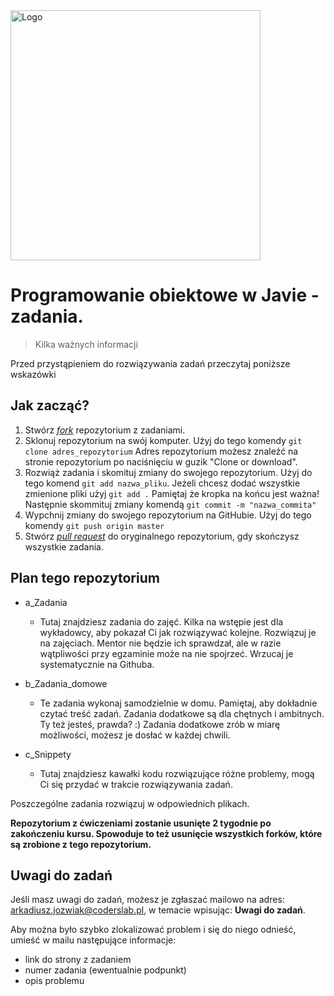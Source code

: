 <img alt="Logo" src="http://coderslab.pl/svg/logo-coderslab.svg" width="400">


# Programowanie obiektowe w Javie - zadania.
> Kilka ważnych informacji

Przed przystąpieniem do rozwiązywania zadań przeczytaj poniższe wskazówki

## Jak zacząć?

1. Stwórz [*fork*](https://guides.github.com/activities/forking/) repozytorium z zadaniami.
2. Sklonuj repozytorium na swój komputer. Użyj do tego komendy `git clone adres_repozytorium`
Adres repozytorium możesz znaleźć na stronie repozytorium po naciśnięciu w guzik "Clone or download".
3. Rozwiąż zadania i skomituj zmiany do swojego repozytorium. Użyj do tego komend `git add nazwa_pliku`.
Jeżeli chcesz dodać wszystkie zmienione pliki użyj `git add .` 
Pamiętaj że kropka na końcu jest ważna!
Następnie skommituj zmiany komendą `git commit -m "nazwa_commita"`
4. Wypchnij zmiany do swojego repozytorium na GitHubie.  Użyj do tego komendy `git push origin master`
5. Stwórz [*pull request*](https://help.github.com/articles/creating-a-pull-request) do oryginalnego repozytorium, gdy skończysz wszystkie zadania.

## Plan tego repozytorium

* a_Zadania

    * Tutaj znajdziesz zadania do zajęć. Kilka na wstępie jest dla wykładowcy, aby pokazał Ci jak rozwiązywać kolejne. Rozwiązuj je na zajęciach. Mentor nie będzie ich sprawdzał, ale w razie wątpliwości przy egzaminie może na nie spojrzeć. Wrzucaj je systematycznie na Githuba.


* b_Zadania_domowe
    * Te zadania wykonaj samodzielnie w domu. Pamiętaj, aby dokładnie czytać treść zadań. Zadania dodatkowe są dla chętnych i ambitnych. Ty też jesteś, prawda? :) Zadania dodatkowe zrób w miarę możliwości, możesz je dosłać w każdej chwili.


* c_Snippety
    * Tutaj znajdziesz kawałki kodu rozwiązujące różne problemy, mogą Ci się przydać w trakcie rozwiązywania zadań.


Poszczególne zadania rozwiązuj w odpowiednich plikach.


**Repozytorium z ćwiczeniami zostanie usunięte 2 tygodnie po zakończeniu kursu. Spowoduje to też usunięcie wszystkich forków, które są zrobione z tego repozytorium.**

## Uwagi do zadań

Jeśli masz uwagi do zadań, możesz je zgłaszać mailowo na adres: 
 <a href="mailto:<a href='mailto:arkadiusz.jozwiak@coderslab.pl'>arkadiusz.jozwiak@coderslab.pl</a>">arkadiusz.jozwiak@coderslab.pl</a>,
 w temacie wpisując: **Uwagi do zadań**.
 
Aby można było szybko zlokalizować problem i się do niego odnieść, umieść w mailu następujące informacje:

- link do strony z zadaniem
- numer zadania (ewentualnie podpunkt)
- opis problemu
